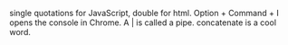 single quotations for JavaScript, double for html.
Option + Command + I opens the console in Chrome.
A | is called a pipe.
concatenate is a cool word.
